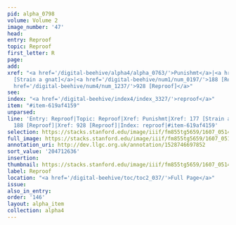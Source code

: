 ```yaml
---
pid: alpha_0798
volume: Volume 2
image_number: '47'
head:
entry: Reproof
topic: Reproof
first_letter: R
page:
add:
xref: "<a href='/digital-beehive/alpha4/alpha_0763/'>Punishmt</a>|<a href='/digital-beehive/num1/num_0185/'>177
  [Strain a gnat]</a>|<a href='/digital-beehive/num1/num_0197/'>188 [Reproof]</a>|<a
  href='/digital-beehive/num4/num_1237/'>928 [Reproof]</a>"
see:
index: "<a href='/digital-beehive/index4/index_3327/'>reproof</a>"
item: "#item-619af4159"
unparsed:
line: 'Entry: Reproof|Topic: Reproof|Xref: Punishmt|Xref: 177 [Strain a gnat]|Xref:
  188 [Reproof]|Xref: 928 [Reproof]|Index: reproof|#item-619af4159'
selection: https://stacks.stanford.edu/image/iiif/fm855tg5659/1607_0514/365,2636,2956,434/full/0/default.jpg
full_image: https://stacks.stanford.edu/image/iiif/fm855tg5659/1607_0514/full/full/0/default.jpg
annotation_uri: http://dev.llgc.org.uk/annotation/1528746697852
sort_value: '204712636'
insertion:
thumbnail: https://stacks.stanford.edu/image/iiif/fm855tg5659/1607_0514/365,2636,600,180/250,/0/default.jpg
label: Reproof
location: "<a href='/digital-beehive/toc/toc2_037/'>Full Page</a>"
issue:
also_in_entry:
order: '146'
layout: alpha_item
collection: alpha4
---
```

